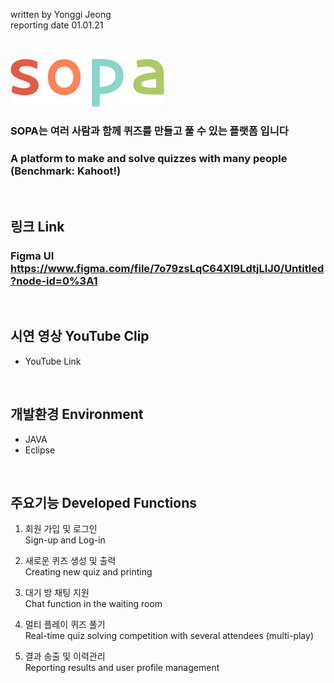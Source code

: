 
written by Yonggi Jeong<br>
reporting date 01.01.21

&nbsp;

![SOPA](/web/psd/sopa.png)

### SOPA는 여러 사람과 함께 퀴즈를 만들고 풀 수 있는 플랫폼 입니다
### A platform to make and solve quizzes with many people (Benchmark: Kahoot!) 

&nbsp;

## 링크 Link
### Figma UI https://www.figma.com/file/7o79zsLqC64Xl9LdtjLlJ0/Untitled?node-id=0%3A1

&nbsp;

## 시연 영상 YouTube Clip
* YouTube Link

&nbsp;

## 개발환경 Environment
* JAVA
* Eclipse

&nbsp;

## 주요기능 Developed Functions
1. 회원 가입 및 로그인
<br>Sign-up and Log-in

2. 새로운 퀴즈 생성 및 출력
<br>Creating new quiz and printing

3. 대기 방 채팅 지원
<br>Chat function in the waiting room

4. 멀티 플레이 퀴즈 풀기
<br>Real-time quiz solving competition with several attendees (multi-play)<br>

5. 결과 송출 및 이력관리
<br>Reporting results and user profile management<br>
